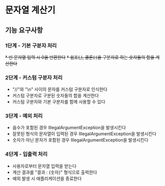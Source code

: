 # 문자열 계산기

## 기능 요구사항

### 1단계 - 기본 구분자 처리

~~* 빈 문자열 입력 시 0을 반환한다~~
~~* 쉼표(,), 콜론(:)을 구분자로 하는 숫자들의 합을 계산한다~~

### 2단계 - 커스텀 구분자 처리

* "//"와 "\n" 사이의 문자를 커스텀 구분자로 인식한다
* 커스텀 구분자로 구분된 숫자들의 합을 계산한다
* 커스텀 구분자와 기본 구분자를 함께 사용할 수 있다

### 3단계 - 예외 처리

* 음수가 포함된 경우 IllegalArgumentException을 발생시킨다
* 잘못된 형식의 문자열이 입력된 경우 IllegalArgumentException을 발생시킨다
* 숫자가 아닌 문자가 포함된 경우 IllegalArgumentException을 발생시킨다

### 4단계 - 입출력 처리

* 사용자로부터 문자열 입력을 받는다
* 계산 결과를 "결과 : {숫자}" 형식으로 출력한다
* 예외 발생 시 애플리케이션을 종료한다